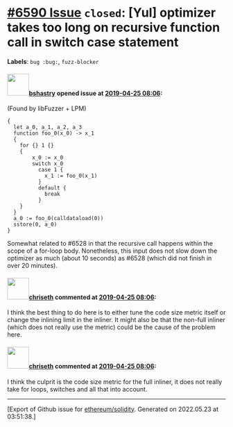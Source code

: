 # [\#6590 Issue](https://github.com/ethereum/solidity/issues/6590) `closed`: [Yul] optimizer takes too long on recursive function call in switch case statement
**Labels**: `bug :bug:`, `fuzz-blocker`


#### <img src="https://avatars.githubusercontent.com/u/2388185?v=4" width="50">[bshastry](https://github.com/bshastry) opened issue at [2019-04-25 08:06](https://github.com/ethereum/solidity/issues/6590):

(Found by libFuzzer + LPM)

```
{
  let a_0, a_1, a_2, a_3
  function foo_0(x_0) -> x_1
  {
    for {} 1 {}
    {
        x_0 := x_0
        switch x_0
          case 1 {
            x_1 := foo_0(x_1)
          }
          default {
            break
          }
    }
  }
  a_0 := foo_0(calldataload(0))
  sstore(0, a_0)
}
```

Somewhat related to #6528 in that the recursive call happens within the scope of a for-loop body. Nonetheless, this input does not slow down the optimizer as much (about 10 seconds) as #6528 (which did not finish in over 20 minutes).

#### <img src="https://avatars.githubusercontent.com/u/9073706?v=4" width="50">[chriseth](https://github.com/chriseth) commented at [2019-04-25 08:06](https://github.com/ethereum/solidity/issues/6590#issuecomment-486601470):

I think the best thing to do here is to either tune the code size metric itself or change the inlining limit in the inliner. It might also be that the non-full inliner (which does not really use the metric) could be the cause of the problem here.

#### <img src="https://avatars.githubusercontent.com/u/9073706?v=4" width="50">[chriseth](https://github.com/chriseth) commented at [2019-04-25 08:06](https://github.com/ethereum/solidity/issues/6590#issuecomment-486602801):

I think the culprit is the code size metric for the full inliner, it does not really take for loops, switches and all that into account.


-------------------------------------------------------------------------------



[Export of Github issue for [ethereum/solidity](https://github.com/ethereum/solidity). Generated on 2022.05.23 at 03:51:38.]
